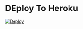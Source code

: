 # DEploy To Heroku
[![Deploy](https://www.herokucdn.com/deploy/button.svg)](https://heroku.com/deploy?template=https://github.com/Abolanosup/git71rs)
